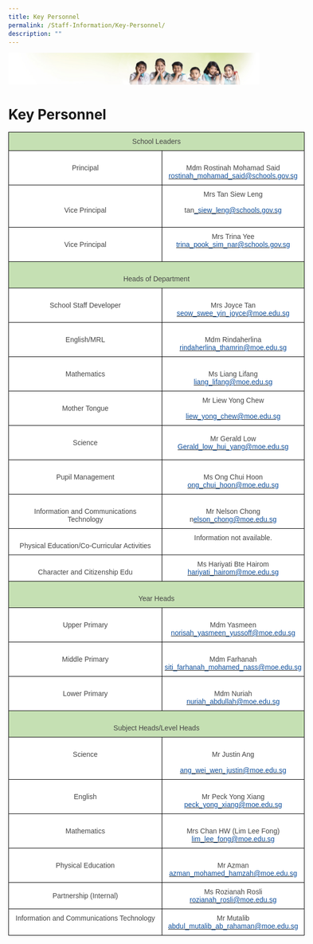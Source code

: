 ```yaml
---
title: Key Personnel
permalink: /Staff-Information/Key-Personnel/
description: ""
---
```



![](/images/Banner.jpg)

Key Personnel
=============

<style type="text/css">
.tg  {border-collapse:collapse;border-spacing:0;}
.tg td{border-color:black;border-style:solid;border-width:1px;font-family:Arial, sans-serif;font-size:14px;
  overflow:hidden;padding:10px 5px;word-break:normal;}
.tg th{border-color:black;border-style:solid;border-width:1px;font-family:Arial, sans-serif;font-size:14px;
  font-weight:normal;overflow:hidden;padding:10px 5px;word-break:normal;}
.tg .tg-sxkx{background-color:#FFF;color:#454545;text-align:center;vertical-align:top}
.tg .tg-ncov{background-color:#FFF;color:#454545;text-align:center;vertical-align:middle}
.tg .tg-6j67{background-color:#C5E0B3;color:#454545;text-align:center;vertical-align:top}
</style>
<table class="tg" style="undefined;table-layout: fixed; width: 595px">
<colgroup>
<col style="width: 309px">
<col style="width: 286px">
</colgroup>
<thead>
  <tr>
    <th class="tg-6j67" colspan="2">School Leaders<br> </th>
  </tr>
</thead>
<tbody>
  <tr>
    <td class="tg-sxkx"><br><span style="background-color:initial">Principal</span><br></td>
    <td class="tg-sxkx"> <br>Mdm Rostinah Mohamad Said<br><a href="mailto:Rostinah_Mohamad_SAID@schools.gov.sg"><span style="text-decoration:none;color:#10509C">rostinah_mohamad_said@schools.gov.sg</span></a><br> </td>
  </tr>
  <tr>
    <td class="tg-sxkx"> <br><br><span style="background-color:initial">Vice Principal</span><br></td>
    <td class="tg-sxkx">   Mrs Tan Siew Leng<br><br><span style="background-color:initial">tan</span><a href="mailto:tan_siew_leng@schools.gov.sg"><span style="text-decoration:none;color:#10509C;background-color:initial">_siew_leng@schools.gov.sg </span></a> <br><span style="background-color:initial"> </span><br></td>
  </tr>
  <tr>
    <td class="tg-ncov"> Vice Principal</td>
    <td class="tg-sxkx">Mrs Trina Yee<br><a href="mailto:Trina_pook_sim_nar@schools.gov.sg"><span style="text-decoration:none;color:#10509C">trina_pook_sim_nar@schools.gov.sg</span></a><br><br></td>
  </tr>
  <tr>
    <td class="tg-6j67" colspan="2">                                                          <br>Heads of Department<br> </td>
  </tr>
  <tr>
    <td class="tg-sxkx"> <br>School Staff Developer</td>
    <td class="tg-sxkx"> <br>Mrs Joyce Tan<br><a href="mailto:seow_swee_yin_joyce@moe.edu.sg"><span style="text-decoration:none;color:#10509C">seow_swee_yin_joyce@moe.edu.sg</span></a><br> </td>
  </tr>
  <tr>
    <td class="tg-sxkx"> <br>English/MRL</td>
    <td class="tg-sxkx"> <br>Mdm Rindaherlina<br><a href="mailto:rindaherlina_thamrin@moe.edu.sg"><span style="text-decoration:none;color:#10509C">rindaherlina_thamrin@moe.edu.sg</span></a><br> </td>
  </tr>
  <tr>
    <td class="tg-sxkx"> <br>Mathematics</td>
    <td class="tg-sxkx"> <br>Ms Liang Lifang<br><a href="mailto:lee_song_hwee@moe.edu.sg"><span style="text-decoration:none;color:#10509C">liang_lifang@moe.edu.sg</span></a><br> </td>
  </tr>
  <tr>
    <td class="tg-sxkx"> <br>Mother Tongue</td>
    <td class="tg-sxkx"> Mr Liew Yong Chew<br><br><a href="mailto:liew_yong_chew@moe.edu.sg"><span style="text-decoration:none;color:#10509C">liew_yong_chew@moe.edu.sg</span></a><br> </td>
  </tr>
  <tr>
    <td class="tg-ncov"> <br>Science<br><br></td>
    <td class="tg-ncov"> Mr Gerald Low<br><a href="mailto:Gerald_low_hui_yang@moe.edu.sg"><span style="text-decoration:none;color:#10509C">Gerald_low_hui_yang@moe.edu.sg</span></a></td>
  </tr>
  <tr>
    <td class="tg-sxkx"> <br><span style="background-color:initial">Pupil Management</span><br></td>
    <td class="tg-sxkx"> <br>Ms Ong Chui Hoon<br><a href="mailto:ong_chui_hoon@moe.edu.sg"><span style="text-decoration:none;color:#10509C">ong_chui_hoon@moe.edu.sg</span></a><br> </td>
  </tr>
  <tr>
    <td class="tg-sxkx"> <br>Information and Communications<br>Technology<br> </td>
    <td class="tg-sxkx"> <br>Mr Nelson Chong<br>n<a href="mailto:Nelson_CHONG@gov.edu.sg"><span style="text-decoration:none;color:#10509C">elson_chong@moe.edu.sg</span></a></td>
  </tr>
  <tr>
    <td class="tg-sxkx"> <br>Physical Education/Co-Curricular Activities<br> </td>
    <td class="tg-sxkx"> Information not available.<br><br></td>
  </tr>
  <tr>
    <td class="tg-ncov"> <br>Character and Citizenship Edu<br></td>
    <td class="tg-sxkx">Ms Hariyati Bte Hairom<br><a href="mailto:hariyati_hairom@moe.edu.sg"><span style="text-decoration:none;color:#10509C">hariyati_hairom@moe.edu.sg</span></a> </td>
  </tr>
  <tr>
    <td class="tg-6j67" colspan="2"> <br>Year Heads<br> </td>
  </tr>
  <tr>
    <td class="tg-sxkx"> <br>Upper Primary</td>
    <td class="tg-sxkx"> <br>Mdm Yasmeen<br><a href="mailto:norisah_yasmeen_yussoff@moe.edu.sg"><span style="text-decoration:none;color:#10509C">norisah_yasmeen_yussoff@moe.edu.sg</span></a><br> </td>
  </tr>
  <tr>
    <td class="tg-sxkx"> <br>Middle Primary <br></td>
    <td class="tg-sxkx"> <br>Mdm Farhanah<br><a href="mailto:siti_farhanah_mohamed_nass@moe.edu.sg"><span style="text-decoration:none;color:#10509C">siti_farhanah_mohamed_nass@moe.edu.sg</span></a><br> </td>
  </tr>
  <tr>
    <td class="tg-sxkx"> <br>Lower Primary</td>
    <td class="tg-sxkx"> <br>Mdm Nuriah<br><a href="mailto:nuriah_abdullah@moe.edu.sg"><span style="text-decoration:none;color:#10509C">nuriah_abdullah@moe.edu.sg</span></a><br> </td>
  </tr>
  <tr>
    <td class="tg-6j67" colspan="2"> <br>Subject Heads/Level Heads<br> </td>
  </tr>
  <tr>
    <td class="tg-sxkx"> <br>Science</td>
    <td class="tg-sxkx"> <br>Mr Justin Ang<br><br><a href="mailto:ang_wei_wen_justin@moe.edu.sg"><span style="text-decoration:none;color:#10509C">ang_wei_wen_justin@moe.edu.sg</span></a></td>
  </tr>
  <tr>
    <td class="tg-sxkx"> <br><span style="background-color:initial">English </span><br><br></td>
    <td class="tg-sxkx"> <br>Mr Peck Yong Xiang<br><a href="mailto:peck_yong_xiang@moe.edu.sg"><span style="text-decoration:none;color:#10509C">peck_yong_xiang@moe.edu.sg</span></a><br> </td>
  </tr>
  <tr>
    <td class="tg-sxkx"> <br>Mathematics</td>
    <td class="tg-sxkx"> <br>Mrs Chan HW (Lim Lee Fong)<br><a href="mailto:lim_lee_fong@moe.edu.sg"><span style="text-decoration:none;color:#10509C">lim_lee_fong@moe.edu.sg</span></a><br> </td>
  </tr>
  <tr>
    <td class="tg-sxkx"> <br>Physical Education</td>
    <td class="tg-sxkx"> <br>Mr Azman<br><a href="mailto:azman_mohamed_hamzah@moe.edu.sg"><span style="text-decoration:none;color:#10509C"> azman_mohamed_hamzah@moe.edu.sg</span></a><br> </td>
  </tr>
  <tr>
    <td class="tg-ncov"> Partnership (Internal)</td>
    <td class="tg-ncov">Ms Rozianah Rosli <br><a href="mailto:rozianah_rosli@moe.edu.sg"><span style="text-decoration:none;color:#10509C">rozianah_rosli@moe.edu.sg </span></a></td>
  </tr>
  <tr>
    <td class="tg-ncov"> Information and Communications Technology<br><br></td>
    <td class="tg-ncov">Mr Mutalib<br><a href="mailto:abdul_mutalib_ab_rahaman@moe.edu.sg"><span style="text-decoration:none;color:#10509C">abdul_mutalib_ab_rahaman@moe.edu.sg </span></a><br></td>
  </tr>
</tbody>
</table>
